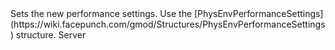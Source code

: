<function name="SetPerformanceSettings" parent="IPhysicsEnvironment" type="classfunc">
	<description>
		Sets the new performance settings.
		Use the [PhysEnvPerformanceSettings](https://wiki.facepunch.com/gmod/Structures/PhysEnvPerformanceSettings) structure.
	</description>
	<realm>Server</realm>
	<args>
		<arg name="settings" type="PhysEnvPerformanceSettings"></arg>
	</args>
	<rets>
	</rets>
</function>